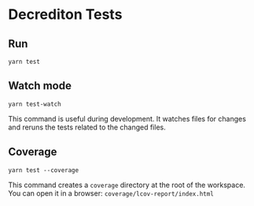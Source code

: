 # Decrediton Tests

## Run

```
yarn test
```

## Watch mode

```
yarn test-watch
```

This command is useful during development. It watches files for changes and reruns the tests related to the changed files.

## Coverage

```
yarn test --coverage
```

This command creates a `coverage` directory at the root of the workspace. You can open it in a browser: `coverage/lcov-report/index.html`

